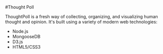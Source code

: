 #Thought Poll

ThoughtPoll is a fresh way of collecting, organizing, and visualizing human thought and opinion. It's built using a variety of modern web technologies:

- Node.js
- MongooseDB
- D3.js
- HTML5/CSS3

